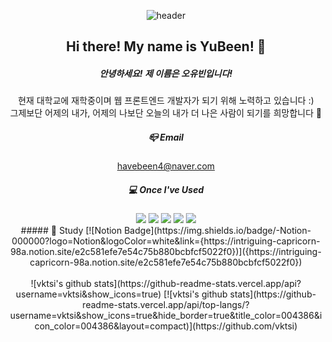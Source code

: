 
<div align="center"> 

![header](https://capsule-render.vercel.app/api?type=waving&color=timeGradient&text=Hello%20My%20World!&animation=twinkling&fontColor=ffffff&fontAlign=70&fontAlignY=43&fontSize=57&height=250)

## Hi there! My name is YuBeen! 👋
##### 안녕하세요! 제 이름은 오유빈입니다!
현재 대학교에 재학중이며 웹 프론트엔드 개발자가 되기 위해 노력하고 있습니다 :)
<br/>
그제보단 어제의 내가, 어제의 나보단 오늘의 내가 더 나은 사람이 되기를 희망합니다 🙂
<br/>
##### 📪 Email
havebeen4@naver.com
<br/>
##### 💻 Once I've Used
<!--javascript-->
<img src="https://img.shields.io/badge/JAVAScript-F7DF1E?style=for-the-badge&logo=javascript&logoColor=white">
<!--Html-->
<img src="https://img.shields.io/badge/HTML5-E34F26?style=for-the-badge&logo=Html5&logoColor=white">
<!--css-->
<img src="https://img.shields.io/badge/CSS-1572B6?style=for-the-badge&logo=css3&logoColor=white">
<!--C-->
<img src="https://img.shields.io/badge/C-A8B9CC?style=for-the-badge&logo=c&logoColor=white">
<!--C++-->
<img src="https://img.shields.io/badge/C++-00599C?style=for-the-badge&logo=cplusplus&logoColor=white">
<br/>
##### 📝 Study
[![Notion Badge](https://img.shields.io/badge/-Notion-000000?logo=Notion&logoColor=white&link={https://intriguing-capricorn-98a.notion.site/e2c581efe7e54c75b880bcbfcf5022f0})]({https://intriguing-capricorn-98a.notion.site/e2c581efe7e54c75b880bcbfcf5022f0})
<br/>
<br/>
![vktsi's github stats](https://github-readme-stats.vercel.app/api?username=vktsi&show_icons=true)
[![vktsi's github stats](https://github-readme-stats.vercel.app/api/top-langs/?username=vktsi&show_icons=true&hide_border=true&title_color=004386&icon_color=004386&layout=compact)](https://github.com/vktsi)
</div>
